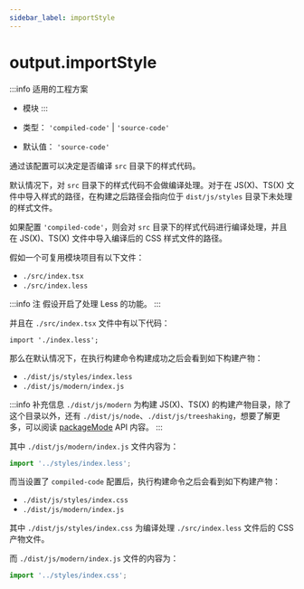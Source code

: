 ```yaml
---
sidebar_label: importStyle
---
```


# output.importStyle

:::info 适用的工程方案
* 模块
:::


* 类型： `'compiled-code'` | `'source-code'`
* 默认值： `'source-code'`


通过该配置可以决定是否编译 `src` 目录下的样式代码。

默认情况下，对 `src` 目录下的样式代码不会做编译处理。对于在 JS(X)、TS(X) 文件中导入样式的路径，在构建之后路径会指向位于 `dist/js/styles` 目录下未处理的样式文件。

如果配置 `'compiled-code'`，则会对 `src` 目录下的样式代码进行编译处理，并且在 JS(X)、TS(X) 文件中导入编译后的 CSS 样式文件的路径。

假如一个可复用模块项目有以下文件：

- `./src/index.tsx`
- `./src/index.less`

:::info 注
假设开启了处理 Less 的功能。
:::

并且在 `./src/index.tsx` 文件中有以下代码：

``` tsx
import './index.less';
```

那么在默认情况下，在执行构建命令构建成功之后会看到如下构建产物：

- `./dist/js/styles/index.less`
- `./dist/js/modern/index.js`

:::info 补充信息
`./dist/js/modern` 为构建 JS(X)、TS(X) 的构建产物目录，除了这个目录以外，还有 `./dist/js/node`、`./dist/js/treeshaking`，想要了解更多，可以阅读 [packageMode](/docs/apis/config/output/package-mode) API 内容。
:::

其中 `./dist/js/modern/index.js` 文件内容为：

``` jsx
import '../styles/index.less';
```

而当设置了 `compiled-code` 配置后，执行构建命令之后会看到如下构建产物：

- `./dist/js/styles/index.css`
- `./dist/js/modern/index.js`

其中 `./dist/js/styles/index.css` 为编译处理 `./src/index.less` 文件后的 CSS 产物文件。

而 `./dist/js/modern/index.js` 文件的内容为：

``` jsx
import '../styles/index.css';
```
